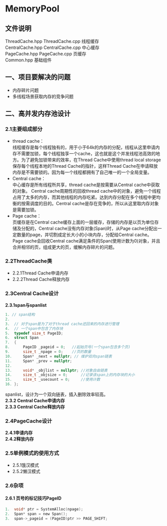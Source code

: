 # MemoryPool  
## 文件说明
ThreadCache.hpp ThreadCache.cpp 线程缓存    
CentralCache.hpp CentralCache.cpp 中心缓存  
PageCache.hpp PageCache.cpp 页缓存  
Common.hpp 基础组件  

## 一、项目要解决的问题  
* 内存碎片问题   
* 多线程场景获取内存的竞争问题   
## 二、高并发内存池设计
### 2.1主要组成部分
* thread cache：  
线程缓存是每个线程独有的，用于小于64k的内存的分配，线程从这里申请内存不需要加锁，每个线程独享一个cache，这也就是这个并发线程池高效的地方。为了避免加锁带来的效率，在Thread Cache中使用thread local storage保存每个线程本地的Thread Cache的指针，这样Thread Cache在申请释放内存是不需要锁的。因为每一个线程都拥有了自己唯一的一个全局变量。
* Central cache：  
中心缓存是所有线程所共享，thread cache是按需要从Central cache中获取的对象。 Central cache周期性的回收thread cache中的对象，避免一个线程占用了太多的内存，而其他线程的内存吃紧。达到内存分配在多个线程中更均衡的按需调度的目的。Central cache是存在竞争的，所以从这里取内存对象是需要加锁。
* Page cache：  
页缓存是在Central cache缓存上面的一层缓存，存储的内存是以页为单位存储及分配的，Central cache没有内存对象(Span)时，从Page cache分配出一定数量的page，并切割成定长大小的小块内存，分配给Central cache。Page cache会回收Central cache满足条件的Span(使用计数为0)对象，并且合并相邻的页，组成更大的页，缓解内存碎片的问题。
### 2.2ThreadCache类
* 2.2.1Thread Cache申请内存  
* 2.2.2Thread Cache释放内存  
### 2.3Central Cache设计
**2.3.1span与spanlist**  
```c
1. // span结构  
2.	  
3.	// 对于span是为了对于thread cache还回来的内存进行管理  
4.	// 一个span中包含了内存块  
5.	typedef size_t PageID;  
6.	struct Span  
7.	{  
8.	    PageID _pageid = 0;   //起始页号(一个span包含多个页)  
9.	    size_t _npage = 0;    //页的数量  
10.	    Span* _next = nullptr; // 维护双向span链表  
11.	    Span* _prev = nullptr;  
12.	  
13.	    void* _objlist = nullptr; //对象自由链表  
14.	    size_t _objsize = 0;      //记录该span上的内存块的大小  
15.	    size_t _usecount = 0;     //使用计数  
16.	};  

```
spanlist，设计为一个双向链表，插入删除效率较高。  
**2.3.2 Central Cache申请内存**  
**2.3.3 Central Cache释放内存**  
### 2.4PageCache设计
**2.4.1申请内存**  
**2.4.2释放内存**  
### 2.5单例模式的使用方式
* 2.5.1饿汉模式  
* 2.5.2懒汉模式  
### 2.6杂项
#### 2.6.1 页号的标记技巧PageID  
```c
1.	void* ptr = SystemAlloc(npage);  
2.	Span* span = new Span();  
3.	span->_pageid = (PageID)ptr >> PAGE_SHIFT;   
```